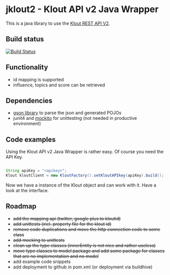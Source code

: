 jklout2 - Klout API v2 Java Wrapper
===================================

This is a java library to use the [Klout REST API V2](http://klout.com/s/developers/v2). 

Build status
------------
[![Build Status](https://buildhive.cloudbees.com/job/nbartels/job/jklout2/badge/icon)](https://buildhive.cloudbees.com/job/nbartels/job/jklout2/)

Functionality
-------------
* id mapping is supported
* influence, topics and score can be retrieved

Dependencies
------------
 * [gson library](https://code.google.com/p/google-gson/) to parse the json and generated POJOs
 * junit4 and [mockito](https://code.google.com/p/mockito/) for unittesting (not needed in productive environment)

Code examples
-------------
Using the Klout API v2 Java Wrapper is rather easy. Of course you need the API Key. 

```java

String apiKey = "<apikey>";
Klout kloutClient = new KloutFactory().setKloutAPIkey(apiKey).build();
```

Now we have a instance of the Klout object and can work with it. Have a look at the interface.

Roadmap
-------

* ~~add the mapping api (twitter, google plus to kloutid)~~
* ~~add unittests (incl. property file for the klout id)~~
* ~~remove code duplications and move the http connection code to some class~~
* ~~add mocking to unittests~~
* ~~clean up the type classes (innerEntity is not nice and rather useless)~~
* ~~move type classes to model package and add some package for classes that are no implementation and no model~~
* add example code snippets
* add deployment to github in pom.xml (or deployment via buildhive)
